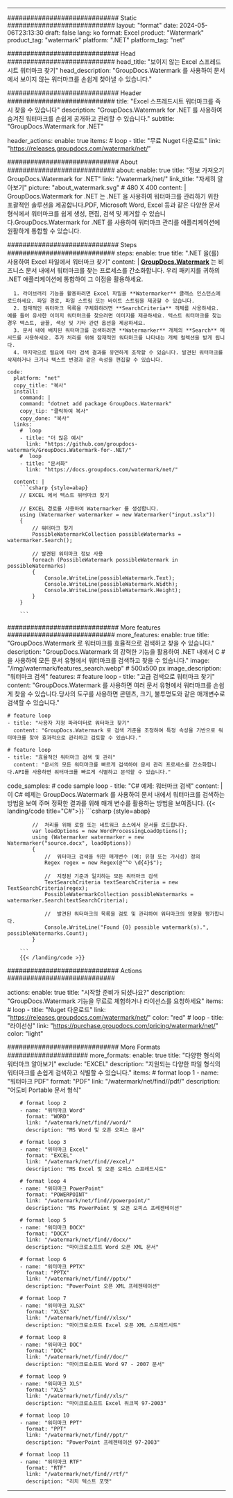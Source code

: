 
---
############################# Static ############################
layout: "format"
date:  2024-05-06T23:13:30
draft: false
lang: ko
format: Excel
product: "Watermark"
product_tag: "watermark"
platform: ".NET"
platform_tag: "net"

############################# Head ############################
head_title: "보이지 않는 Excel 스프레드시트 워터마크 찾기"
head_description: "GroupDocs.Watermark 를 사용하여 문서에서 보이지 않는 워터마크를 손쉽게 찾아낼 수 있습니다."

############################# Header ############################
title: "Excel 스프레드시트 워터마크를 즉시 찾을 수 있습니다" 
description: "GroupDocs.Watermark for .NET 를 사용하여 숨겨진 워터마크를 손쉽게 공개하고 관리할 수 있습니다."
subtitle: "GroupDocs.Watermark for .NET" 

header_actions:
  enable: true
  items:
    #  loop
    - title: "무료 Nuget 다운로드"
      link: "https://releases.groupdocs.com/watermark/net/"
      
############################# About ############################
about:
    enable: true
    title: "정보 가져오기 GroupDocs.Watermark for .NET"
    link: "/watermark/net/"
    link_title: "자세히 알아보기"
    picture: "about_watermark.svg" # 480 X 400
    content: |
       GroupDocs.Watermark for .NET 는 .NET 을 사용하여 워터마크를 관리하기 위한 포괄적인 솔루션을 제공합니다.PDF, Microsoft Word, Excel 등과 같은 다양한 문서 형식에서 워터마크를 쉽게 생성, 편집, 검색 및 제거할 수 있습니다.GroupDocs.Watermark for .NET 를 사용하여 워터마크 관리를 애플리케이션에 원활하게 통합할 수 있습니다.

############################# Steps ############################
steps:
    enable: true
    title: ".NET 을(를) 사용하여 Excel 파일에서 워터마크 찾기"
    content: |
      **[GroupDocs.Watermark](https://products.groupdocs.com/watermark/net/)** 는 비즈니스 문서 내에서 워터마크를 찾는 프로세스를 간소화합니다. 우리 패키지를 귀하의 .NET 애플리케이션에 통합하여 그 이점을 활용하세요.
      
      1. 라이브러리 기능을 활용하려면 Excel 파일을 **Watermarker** 클래스 인스턴스에 로드하세요. 파일 경로, 파일 스트림 또는 바이트 스트림을 제공할 수 있습니다.
      2. 잠재적인 워터마크 목록을 구체화하려면 **SearchCriteria** 객체를 사용하세요. 예를 들어 유사한 이미지 워터마크를 찾으려면 이미지를 제공하세요. 텍스트 워터마크를 찾는 경우 텍스트, 글꼴, 색상 및 기타 관련 옵션을 제공하세요.
      3. 문서 내에 배치된 워터마크를 검색하려면 **Watermarker** 개체의 **Search** 메서드를 사용하세요. 추가 처리를 위해 잠재적인 워터마크를 나타내는 개체 컬렉션을 받게 됩니다.
      4. 마지막으로 필요에 따라 검색 결과를 유연하게 조작할 수 있습니다. 발견된 워터마크를 삭제하거나 크기나 텍스트 변경과 같은 속성을 편집할 수 있습니다.
   
    code:
      platform: "net"
      copy_title: "복사"
      install:
        command: |
        command: "dotnet add package GroupDocs.Watermark"
        copy_tip: "클릭하여 복사"
        copy_done: "복사"
      links:
        #  loop
        - title: "더 많은 예시"
          link: "https://github.com/groupdocs-watermark/GroupDocs.Watermark-for-.NET/"
        #  loop
        - title: "문서화"
          link: "https://docs.groupdocs.com/watermark/net/"
          
      content: |
        ```csharp {style=abap}
        // EXCEL 에서 텍스트 워터마크 찾기

        // EXCEL 경로를 사용하여 Watermarker 를 생성합니다.
        using (Watermarker watermarker = new Watermarker("input.xslx"))
        {
            // 워터마크 찾기
            PossibleWatermarkCollection possibleWatermarks = watermarker.Search();

            // 발견된 워터마크 정보 사용
            foreach (PossibleWatermark possibleWatermark in possibleWatermarks)
            {
                Console.WriteLine(possibleWatermark.Text);
                Console.WriteLine(possibleWatermark.Width);
                Console.WriteLine(possibleWatermark.Height);
            }
        }
        
        ```            

############################# More features ############################
more_features:
  enable: true
  title: "GroupDocs.Watermark 로 워터마크를 효율적으로 검색하고 찾을 수 있습니다."
  description: "GroupDocs.Watermark 의 강력한 기능을 활용하여 .NET 내에서 C #을 사용하여 모든 문서 유형에서 워터마크를 검색하고 찾을 수 있습니다."
  image: "/img/watermark/features_search.webp" # 500x500 px
  image_description: "워터마크 검색"
  features:
    # feature loop
    - title: "고급 검색으로 워터마크 찾기"
      content: "GroupDocs.Watermark 를 사용하면 여러 문서 유형에서 워터마크를 손쉽게 찾을 수 있습니다.당사의 도구를 사용하면 콘텐츠, 크기, 불투명도와 같은 매개변수로 검색할 수 있습니다."

    # feature loop
    - title: "사용자 지정 파라미터로 워터마크 찾기"
      content: "GroupDocs.Watermark 로 검색 기준을 조정하여 특정 속성을 기반으로 워터마크를 찾아 효과적으로 관리하고 검토할 수 있습니다."

    # feature loop
    - title: "효율적인 워터마크 검색 및 관리"
      content: "문서의 모든 워터마크를 빠르게 검색하여 문서 관리 프로세스를 간소화합니다.API를 사용하면 워터마크를 빠르게 식별하고 분석할 수 있습니다."
      
  code_samples:
    # code sample loop
    - title: "C# 예제: 워터마크 검색"
      content: |
        이 C# 예제는 GroupDocs.Watermark 를 사용하여 문서 내에서 워터마크를 검색하는 방법을 보여 주며 정확한 결과를 위해 매개 변수를 활용하는 방법을 보여줍니다.
        {{< landing/code title="C#">}}
        ```csharp {style=abap}
        
            //  처리를 위해 로컬 또는 네트워크 소스에서 문서를 로드합니다.
            var loadOptions = new WordProcessingLoadOptions();
            using (Watermarker watermarker = new Watermarker("source.docx", loadOptions))
            {
                //  워터마크 검색을 위한 매개변수 (예: 유형 또는 가시성) 정의
                Regex regex = new Regex(@"^© \d{4}$");

                //  지정된 기준과 일치하는 모든 워터마크 검색
                TextSearchCriteria textSearchCriteria = new TextSearchCriteria(regex);
                PossibleWatermarkCollection possibleWatermarks = watermarker.Search(textSearchCriteria);

                //  발견된 워터마크의 목록을 검토 및 관리하여 워터마크의 영향을 평가합니다.
                Console.WriteLine("Found {0} possible watermark(s).", possibleWatermarks.Count);
            }

        ```
        {{< /landing/code >}}


############################# Actions ############################

actions:
  enable: true
  title: "시작할 준비가 되셨나요?"
  description: "GroupDocs.Watermark 기능을 무료로 체험하거나 라이선스를 요청하세요"
  items:
    #  loop
    - title: "Nuget 다운로드"
      link: "https://releases.groupdocs.com/watermark/net/"
      color: "red"
        #  loop
    - title: "라이선싱"
      link: "https://purchase.groupdocs.com/pricing/watermark/net/"
      color: "light"


############################# More Formats #####################
more_formats:
    enable: true
    title: "다양한 형식의 워터마크 알아보기"
    exclude: "EXCEL"
    description: "지원되는 다양한 파일 형식의 워터마크를 손쉽게 검색하고 식별할 수 있습니다."
    items: 
        # format loop 1
        - name: "워터마크 PDF"
          format: "PDF"
          link: "/watermark/net/find//pdf/"
          description: "어도비 Portable 문서 형식"

        # format loop 2
        - name: "워터마크 Word"
          format: "WORD"
          link: "/watermark/net/find//word/"
          description: "MS Word 및 오픈 오피스 문서"
          
        # format loop 3
        - name: "워터마크 Excel"
          format: "EXCEL"
          link: "/watermark/net/find//excel/"
          description: "MS Excel 및 오픈 오피스 스프레드시트"

        # format loop 4
        - name: "워터마크 PowerPoint"
          format: "POWERPOINT"
          link: "/watermark/net/find//powerpoint/"
          description: "MS PowerPoint 및 오픈 오피스 프레젠테이션"

        # format loop 5
        - name: "워터마크 DOCX"
          format: "DOCX"
          link: "/watermark/net/find//docx/"
          description: "마이크로소프트 Word 오픈 XML 문서"
          
        # format loop 6
        - name: "워터마크 PPTX"
          format: "PPTX"
          link: "/watermark/net/find//pptx/"
          description: "PowerPoint 오픈 XML 프레젠테이션"
          
        # format loop 7
        - name: "워터마크 XLSX"
          format: "XLSX"
          link: "/watermark/net/find//xlsx/"
          description: "마이크로소프트 Excel 오픈 XML 스프레드시트"

        # format loop 8
        - name: "워터마크 DOC"
          format: "DOC"
          link: "/watermark/net/find//doc/"
          description: "마이크로소프트 Word 97 - 2007 문서"

        # format loop 9
        - name: "워터마크 XLS"
          format: "XLS"
          link: "/watermark/net/find//xls/"
          description: "마이크로소프트 Excel 워크북 97-2003"

        # format loop 10
        - name: "워터마크 PPT"
          format: "PPT"
          link: "/watermark/net/find//ppt/"
          description: "PowerPoint 프레젠테이션 97-2003"

        # format loop 11
        - name: "워터마크 RTF"
          format: "RTF"
          link: "/watermark/net/find//rtf/"
          description: "리치 텍스트 포맷"

---